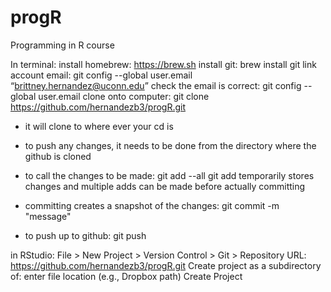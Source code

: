 # progR
Programming in R course

In terminal:
install homebrew: https://brew.sh
install git: brew install git
link account email: git config --global user.email “brittney.hernandez@uconn.edu”
check the email is correct: git config --global user.email
clone onto computer: git clone https://github.com/hernandezb3/progR.git
- it will clone to where ever your cd is
- to push any changes, it needs to be done from the directory where the github is cloned

- to call the changes to be made: git add --all
git add temporarily stores changes and multiple adds can be made before actually committing
- committing creates a snapshot of the changes: git commit -m "message"
- to push up to github: git push


in RStudio:
File > New Project > Version Control > Git > 
Repository URL: https://github.com/hernandezb3/progR.git
Create project as a subdirectory of: enter file location (e.g., Dropbox path)
Create Project
